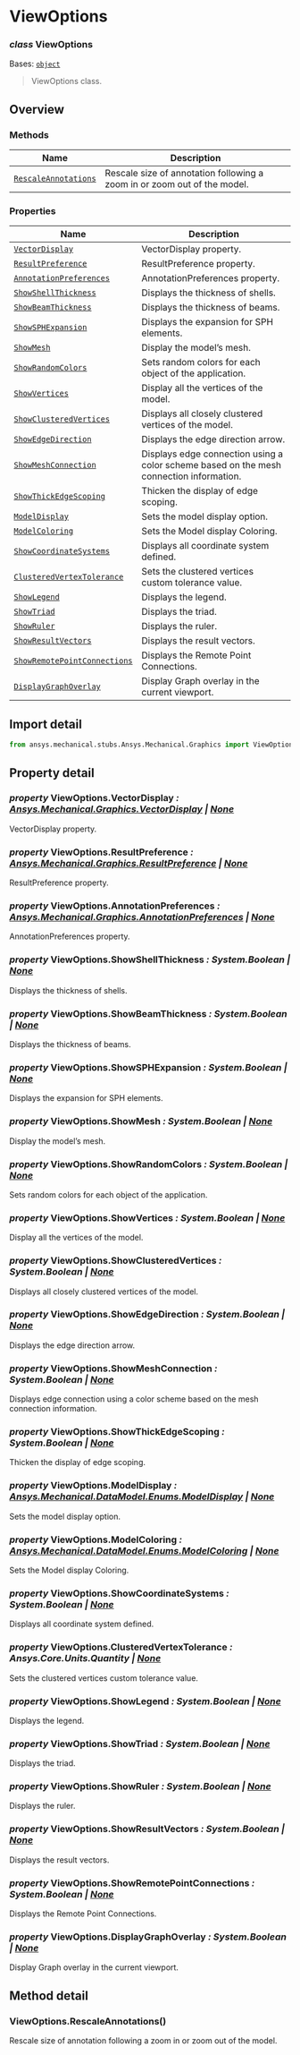 # ViewOptions

<a id="ViewOptions"></a>

### *class* ViewOptions

Bases: [`object`](https://docs.python.org/3/library/functions.html#object)

> ViewOptions class.

> <!-- !! processed by numpydoc !! -->

<a id="overview"></a>

## Overview

### Methods

| Name | Description |
|-----------------------------------------------------------|----------------------------------------------------------------------------|
| [`RescaleAnnotations`](#ViewOptions.RescaleAnnotations)   | Rescale size of annotation following a zoom in or zoom out of the model.   |

### Properties

| Name | Description |
|---------------------------------------------------------------------------|-----------------------------------------------------------------------------------------|
| [`VectorDisplay`](VectorDisplay.md#VectorDisplay)                         | VectorDisplay property.                                                                 |
| [`ResultPreference`](ResultPreference.md#ResultPreference)                | ResultPreference property.                                                              |
| [`AnnotationPreferences`](AnnotationPreferences.md#AnnotationPreferences) | AnnotationPreferences property.                                                         |
| [`ShowShellThickness`](#ViewOptions.ShowShellThickness)                   | Displays the thickness of shells.                                                       |
| [`ShowBeamThickness`](#ViewOptions.ShowBeamThickness)                     | Displays the thickness of beams.                                                        |
| [`ShowSPHExpansion`](#ViewOptions.ShowSPHExpansion)                       | Displays the expansion for SPH elements.                                                |
| [`ShowMesh`](#ViewOptions.ShowMesh)                                       | Display the model’s mesh.                                                               |
| [`ShowRandomColors`](#ViewOptions.ShowRandomColors)                       | Sets random colors for each object of the application.                                  |
| [`ShowVertices`](#ViewOptions.ShowVertices)                               | Display all the vertices of the model.                                                  |
| [`ShowClusteredVertices`](#ViewOptions.ShowClusteredVertices)             | Displays all closely clustered vertices of the model.                                   |
| [`ShowEdgeDirection`](#ViewOptions.ShowEdgeDirection)                     | Displays the edge direction arrow.                                                      |
| [`ShowMeshConnection`](#ViewOptions.ShowMeshConnection)                   | Displays edge connection using a color scheme based on the mesh connection information. |
| [`ShowThickEdgeScoping`](#ViewOptions.ShowThickEdgeScoping)               | Thicken the display of edge scoping.                                                    |
| [`ModelDisplay`](../DataModel/Enums/ModelDisplay.md#ModelDisplay)         | Sets the model display option.                                                          |
| [`ModelColoring`](../DataModel/Enums/ModelColoring.md#ModelColoring)      | Sets the Model display Coloring.                                                        |
| [`ShowCoordinateSystems`](#ViewOptions.ShowCoordinateSystems)             | Displays all coordinate system defined.                                                 |
| [`ClusteredVertexTolerance`](#ViewOptions.ClusteredVertexTolerance)       | Sets the clustered vertices custom tolerance value.                                     |
| [`ShowLegend`](#ViewOptions.ShowLegend)                                   | Displays the legend.                                                                    |
| [`ShowTriad`](#ViewOptions.ShowTriad)                                     | Displays the triad.                                                                     |
| [`ShowRuler`](#ViewOptions.ShowRuler)                                     | Displays the ruler.                                                                     |
| [`ShowResultVectors`](#ViewOptions.ShowResultVectors)                     | Displays the result vectors.                                                            |
| [`ShowRemotePointConnections`](#ViewOptions.ShowRemotePointConnections)   | Displays the Remote Point Connections.                                                  |
| [`DisplayGraphOverlay`](#ViewOptions.DisplayGraphOverlay)                 | Display Graph overlay in the current viewport.                                          |

<a id="import-detail"></a>

## Import detail

```python
from ansys.mechanical.stubs.Ansys.Mechanical.Graphics import ViewOptions
```

<a id="property-detail"></a>

## Property detail

<a id="ViewOptions.VectorDisplay"></a>

### *property* ViewOptions.VectorDisplay *: [Ansys.Mechanical.Graphics.VectorDisplay](VectorDisplay.md#VectorDisplay) | [None](https://docs.python.org/3/library/constants.html#None)*

VectorDisplay property.

<!-- !! processed by numpydoc !! -->

<a id="ViewOptions.ResultPreference"></a>

### *property* ViewOptions.ResultPreference *: [Ansys.Mechanical.Graphics.ResultPreference](ResultPreference.md#ResultPreference) | [None](https://docs.python.org/3/library/constants.html#None)*

ResultPreference property.

<!-- !! processed by numpydoc !! -->

<a id="ViewOptions.AnnotationPreferences"></a>

### *property* ViewOptions.AnnotationPreferences *: [Ansys.Mechanical.Graphics.AnnotationPreferences](AnnotationPreferences.md#AnnotationPreferences) | [None](https://docs.python.org/3/library/constants.html#None)*

AnnotationPreferences property.

<!-- !! processed by numpydoc !! -->

<a id="ViewOptions.ShowShellThickness"></a>

### *property* ViewOptions.ShowShellThickness *: System.Boolean | [None](https://docs.python.org/3/library/constants.html#None)*

Displays the thickness of shells.

<!-- !! processed by numpydoc !! -->

<a id="ViewOptions.ShowBeamThickness"></a>

### *property* ViewOptions.ShowBeamThickness *: System.Boolean | [None](https://docs.python.org/3/library/constants.html#None)*

Displays the thickness of beams.

<!-- !! processed by numpydoc !! -->

<a id="ViewOptions.ShowSPHExpansion"></a>

### *property* ViewOptions.ShowSPHExpansion *: System.Boolean | [None](https://docs.python.org/3/library/constants.html#None)*

Displays the expansion for SPH elements.

<!-- !! processed by numpydoc !! -->

<a id="ViewOptions.ShowMesh"></a>

### *property* ViewOptions.ShowMesh *: System.Boolean | [None](https://docs.python.org/3/library/constants.html#None)*

Display the model’s mesh.

<!-- !! processed by numpydoc !! -->

<a id="ViewOptions.ShowRandomColors"></a>

### *property* ViewOptions.ShowRandomColors *: System.Boolean | [None](https://docs.python.org/3/library/constants.html#None)*

Sets random colors for each object of the application.

<!-- !! processed by numpydoc !! -->

<a id="ViewOptions.ShowVertices"></a>

### *property* ViewOptions.ShowVertices *: System.Boolean | [None](https://docs.python.org/3/library/constants.html#None)*

Display all the vertices of the model.

<!-- !! processed by numpydoc !! -->

<a id="ViewOptions.ShowClusteredVertices"></a>

### *property* ViewOptions.ShowClusteredVertices *: System.Boolean | [None](https://docs.python.org/3/library/constants.html#None)*

Displays all closely clustered vertices of the model.

<!-- !! processed by numpydoc !! -->

<a id="ViewOptions.ShowEdgeDirection"></a>

### *property* ViewOptions.ShowEdgeDirection *: System.Boolean | [None](https://docs.python.org/3/library/constants.html#None)*

Displays the edge direction arrow.

<!-- !! processed by numpydoc !! -->

<a id="ViewOptions.ShowMeshConnection"></a>

### *property* ViewOptions.ShowMeshConnection *: System.Boolean | [None](https://docs.python.org/3/library/constants.html#None)*

Displays edge connection using a color scheme based on the mesh connection information.

<!-- !! processed by numpydoc !! -->

<a id="ViewOptions.ShowThickEdgeScoping"></a>

### *property* ViewOptions.ShowThickEdgeScoping *: System.Boolean | [None](https://docs.python.org/3/library/constants.html#None)*

Thicken the display of edge scoping.

<!-- !! processed by numpydoc !! -->

<a id="ViewOptions.ModelDisplay"></a>

### *property* ViewOptions.ModelDisplay *: [Ansys.Mechanical.DataModel.Enums.ModelDisplay](../DataModel/Enums/ModelDisplay.md#ModelDisplay) | [None](https://docs.python.org/3/library/constants.html#None)*

Sets the model display option.

<!-- !! processed by numpydoc !! -->

<a id="ViewOptions.ModelColoring"></a>

### *property* ViewOptions.ModelColoring *: [Ansys.Mechanical.DataModel.Enums.ModelColoring](../DataModel/Enums/ModelColoring.md#ModelColoring) | [None](https://docs.python.org/3/library/constants.html#None)*

Sets the Model display Coloring.

<!-- !! processed by numpydoc !! -->

<a id="ViewOptions.ShowCoordinateSystems"></a>

### *property* ViewOptions.ShowCoordinateSystems *: System.Boolean | [None](https://docs.python.org/3/library/constants.html#None)*

Displays all coordinate system defined.

<!-- !! processed by numpydoc !! -->

<a id="ViewOptions.ClusteredVertexTolerance"></a>

### *property* ViewOptions.ClusteredVertexTolerance *: Ansys.Core.Units.Quantity | [None](https://docs.python.org/3/library/constants.html#None)*

Sets the clustered vertices custom tolerance value.

<!-- !! processed by numpydoc !! -->

<a id="ViewOptions.ShowLegend"></a>

### *property* ViewOptions.ShowLegend *: System.Boolean | [None](https://docs.python.org/3/library/constants.html#None)*

Displays the legend.

<!-- !! processed by numpydoc !! -->

<a id="ViewOptions.ShowTriad"></a>

### *property* ViewOptions.ShowTriad *: System.Boolean | [None](https://docs.python.org/3/library/constants.html#None)*

Displays the triad.

<!-- !! processed by numpydoc !! -->

<a id="ViewOptions.ShowRuler"></a>

### *property* ViewOptions.ShowRuler *: System.Boolean | [None](https://docs.python.org/3/library/constants.html#None)*

Displays the ruler.

<!-- !! processed by numpydoc !! -->

<a id="ViewOptions.ShowResultVectors"></a>

### *property* ViewOptions.ShowResultVectors *: System.Boolean | [None](https://docs.python.org/3/library/constants.html#None)*

Displays the result vectors.

<!-- !! processed by numpydoc !! -->

<a id="ViewOptions.ShowRemotePointConnections"></a>

### *property* ViewOptions.ShowRemotePointConnections *: System.Boolean | [None](https://docs.python.org/3/library/constants.html#None)*

Displays the Remote Point Connections.

<!-- !! processed by numpydoc !! -->

<a id="ViewOptions.DisplayGraphOverlay"></a>

### *property* ViewOptions.DisplayGraphOverlay *: System.Boolean | [None](https://docs.python.org/3/library/constants.html#None)*

Display Graph overlay in the current viewport.

<!-- !! processed by numpydoc !! -->

<a id="method-detail"></a>

## Method detail

<a id="ViewOptions.RescaleAnnotations"></a>

### ViewOptions.RescaleAnnotations()

Rescale size of annotation following a zoom in or zoom out of the model.

<!-- !! processed by numpydoc !! -->
